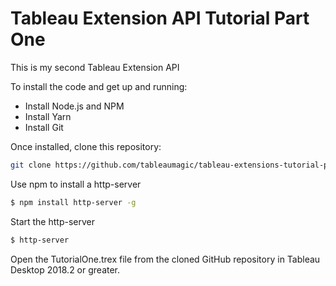# Tableau Extension API Tutorial Part One
This is my second Tableau Extension API

To install the code and get up and running:

- Install Node.js and NPM
- Install Yarn
- Install Git

Once installed, clone this repository:

```sh
git clone https://github.com/tableaumagic/tableau-extensions-tutorial-part-one
```

Use npm to install a http-server

```sh
$ npm install http-server -g
```

Start the http-server

```sh
$ http-server
```

Open the TutorialOne.trex file from the cloned GitHub repository in Tableau Desktop 2018.2 or greater.
